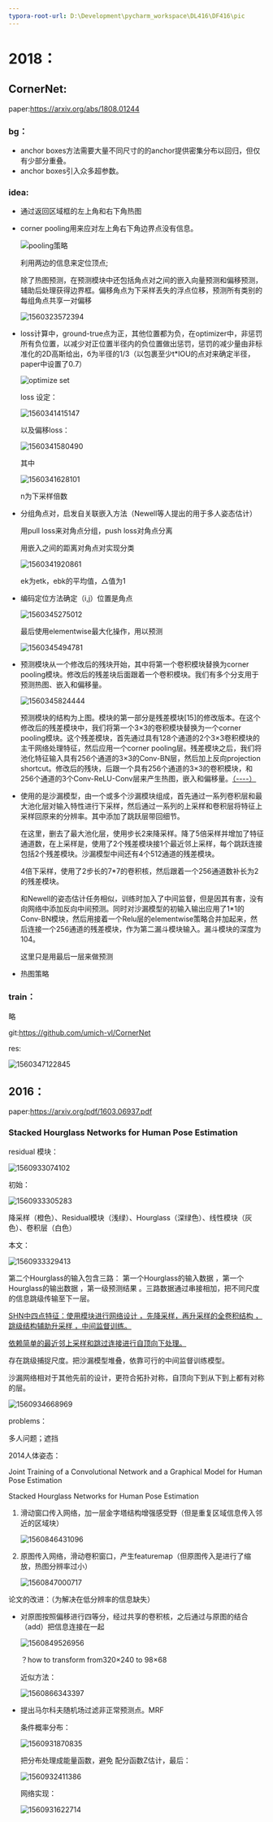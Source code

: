 ```yaml
---
typora-root-url: D:\Development\pycharm_workspace\DL416\DF416\pic
---
```


# 2018：



## CornerNet:

paper:<https://arxiv.org/abs/1808.01244>

### bg：

- anchor boxes方法需要大量不同尺寸的的anchor提供密集分布以回归，但仅有少部分重叠。
- anchor boxes引入众多超参数。

### idea:

- 通过返回区域框的左上角和右下角热图

- corner pooling用来应对左上角右下角边界点没有信息。

  ![pooling策略](https://raw.githubusercontent.com/Ulquiorracifa/DF416/master/pic/1560238351711.png)

  利用两边的信息来定位顶点;

  除了热图预测，在预测模块中还包括角点对之间的嵌入向量预测和偏移预测，辅助后处理获得边界框。偏移角点为下采样丢失的浮点位移，预测所有类别的每组角点共享一对偏移

  ![1560323572394](https://raw.githubusercontent.com/Ulquiorracifa/DF416/master/pic/1560323572394.png)

- loss计算中，ground-true点为正，其他位置都为负，在optimizer中，非惩罚所有负位置，以减少对正位置半径内的负位置做出惩罚，惩罚的减少量由非标准化的2D高斯给出，б为半径的1/3（以包裹至少t*IOU的点对来确定半径，paper中设置了0.7）

  ![optimize set](https://raw.githubusercontent.com/Ulquiorracifa/DF416/master/pic/1560264527246.png)

  loss 设定：

  ![1560341415147](https://raw.githubusercontent.com/Ulquiorracifa/DF416/master/pic/1560341415147.png)

  以及偏移loss：

  ![1560341580490](https://raw.githubusercontent.com/Ulquiorracifa/DF416/master/pic/1560341580490.png)

  其中

  ![1560341628101](https://raw.githubusercontent.com/Ulquiorracifa/DF416/master/pic/1560341628101.png)

  n为下采样倍数

  

- 分组角点对，启发自关联嵌入方法（Newell等人提出的用于多人姿态估计）

  用pull loss来对角点分组，push loss对角点分离
  
  用嵌入之间的距离对角点对实现分类
  
  ![1560341920861](https://raw.githubusercontent.com/Ulquiorracifa/DF416/master/pic/1560341920861.png)
  
  ek为etk，ebk的平均值，△值为1
  
- 编码定位方法确定（i,j）位置是角点

  ![1560345275012](https://raw.githubusercontent.com/Ulquiorracifa/DF416/master/pic/1560345275012.png)
  
  最后使用elementwise最大化操作，用以预测
  
  ![1560345494781](https://raw.githubusercontent.com/Ulquiorracifa/DF416/master/pic/1560345494781.png)
  
  
  
- 预测模块从一个修改后的残块开始，其中将第一个卷积模块替换为corner pooling模块。修改后的残差块后面跟着一个卷积模块。我们有多个分支用于预测热图、嵌入和偏移量。

  ![1560345824444](https://raw.githubusercontent.com/Ulquiorracifa/DF416/master/pic/1560345824444.png)
  
  预测模块的结构为上图。模块的第一部分是残差模块[15]的修改版本。在这个修改后的残差模块中，我们将第一个3×3的卷积模块替换为一个corner pooling模块。这个残差模块，首先通过具有128个通道的2个3×3卷积模块的主干网络处理特征，然后应用一个corner pooling层。残差模块之后，我们将池化特征输入具有256个通道的3×3的Conv-BN层，然后加上反向projection shortcut。修改后的残块，后跟一个具有256个通道的3×3的卷积模块，和256个通道的3个Conv-ReLU-Conv层来产生热图，嵌入和偏移量。<u>（----）</u>
  
- 使用的是沙漏模型，由一个或多个沙漏模块组成，首先通过一系列卷积层和最大池化层对输入特性进行下采样，然后通过一系列的上采样和卷积层将特征上采样回原来的分辨率。其中添加了跳跃层带回细节。

  在这里，删去了最大池化层，使用步长2来降采样。降了5倍采样并增加了特征通道数，在上采样是，使用了2个残差模块接1个最近邻上采样，每个跳跃连接包括2个残差模块。沙漏模型中间还有4个512通道的残差模块。
  
  4倍下采样，使用了2步长的7*7的卷积核，然后跟着一个256通道数补长为2的残差模块。
  
  和Newell的姿态估计任务相似，训练时加入了中间监督，但是因其有害，没有向网络中添加反向中间预测。同时对沙漏模型的初输入输出应用了1*1的Conv-BN模块，然后用接着一个Relu层的elementwise策略合并加起来，然后连接一个256通道的残差模块，作为第二漏斗模块输入。漏斗模块的深度为104。
  
  这里只是用最后一层来做预测
  
- 热图策略

### train：

略

git:<https://github.com/umich-vl/CornerNet>

res:

![1560347122845](https://raw.githubusercontent.com/Ulquiorracifa/DF416/master/pic/1560347122845.png)











## 2016：

paper:<https://arxiv.org/pdf/1603.06937.pdf>

### Stacked Hourglass Networks for Human Pose Estimation

residual 模块：

![1560933074102](https://raw.githubusercontent.com/Ulquiorracifa/DF416/master/pic/1560933074102.png)

初始：

![1560933305283](https://raw.githubusercontent.com/Ulquiorracifa/DF416/master/pic/1560933305283.png)

降采样（橙色）、Residual模块（浅绿）、Hourglass（深绿色）、线性模块（灰色）、卷积层（白色）

本文：

![1560933329413](https://raw.githubusercontent.com/Ulquiorracifa/DF416/master/pic/1560933329413.png)

第二个Hourglass的输入包含三路： 第一个Hourglass的输入数据 ，第一个Hourglass的输出数据 ，第一级预测结果 。三路数据通过串接相加，把不同尺度的信息跳级传输至下一层。

<u>SHN中四点特征：使用模块进行网络设计 ，先降采样，再升采样的全卷积结构 ， 跳级结构辅助升采样 ，中间监督训练。</u>

<u>依赖简单的最近邻上采样和跳过连接进行自顶向下处理。</u>



存在跳级捕捉尺度。把沙漏模型堆叠，依靠可行的中间监督训练模型。

沙漏网络相对于其他先前的设计，更符合拓扑对称，自顶向下到从下到上都有对称的层。

![1560934668969](https://raw.githubusercontent.com/Ulquiorracifa/DF416/master/pic/1560934668969.png)

problems：

多人问题；遮挡







2014人体姿态：

Joint Training of a Convolutional Network and a
Graphical Model for Human Pose Estimation

Stacked Hourglass Networks for Human Pose Estimation

1. 滑动窗口传入网络，加一层金字塔结构增强感受野（但是重复区域信息传入邻近的区域块）

   ![1560846431096](https://raw.githubusercontent.com/Ulquiorracifa/DF416/master/pic/1560846431096.png)

2. 原图传入网络，滑动卷积窗口，产生featuremap（但原图传入是进行了缩放，热图分辨率过小）

   ![1560847000717](https://raw.githubusercontent.com/Ulquiorracifa/DF416/master/pic/1560847000717.png)

论文的改进：（为解决在低分辨率的信息缺失）

- 对原图按照偏移进行四等分，经过共享的卷积核，之后通过与原图的结合（add）把信息连接在一起

  ![1560849526956](https://raw.githubusercontent.com/Ulquiorracifa/DF416/master/pic/1560849526956.png)

  ？how to transform from320×240 to 98×68

  近似方法：

  ![1560866343397](https://raw.githubusercontent.com/Ulquiorracifa/DF416/master/pic/1560866343397.png)

- 提出马尔科夫随机场过滤非正常预测点。MRF

  条件概率分布：

  ![1560931870835](https://raw.githubusercontent.com/Ulquiorracifa/DF416/master/pic/1560931870835.png)

  把分布处理成能量函数，避免 配分函数Z估计，最后：

  ![1560932411386](https://raw.githubusercontent.com/Ulquiorracifa/DF416/master/pic/1560932411386.png)

  网络实现：

  ![1560931622714](https://raw.githubusercontent.com/Ulquiorracifa/DF416/master/pic/1560931622714.png)

  

  

